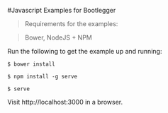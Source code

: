 #Javascript Examples for Bootlegger

> Requirements for the examples:

> Bower, NodeJS + NPM

Run the following to get the example up and running:

`$ bower install`

`$ npm install -g serve`

`$ serve`

Visit http://localhost:3000 in a browser.